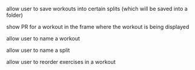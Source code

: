 allow user to save workouts into certain splits (which will be saved into a folder)

show PR for a workout in the frame where the workout is being displayed

allow user to name a workout 

allow user to name a split

allow user to reorder exercises in a workout